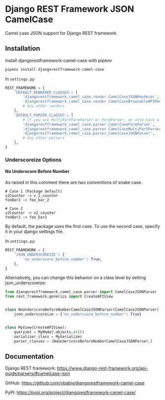 
# Django REST Framework JSON CamelCase

Camel case JSON support for Django REST framework.

## Installation

Install djangorestframework-camel-case with pipenv

```bash
pipenv install djangorestframework-camel-case
```

In `settings.py`:

```python
REST_FRAMEWORK = {
    'DEFAULT_RENDERER_CLASSES': [
        'djangorestframework_camel_case.render.CamelCaseJSONRenderer',
        'djangorestframework_camel_case.render.CamelCaseBrowsableAPIRenderer',
        # Any other renders
    ],
    'DEFAULT_PARSER_CLASSES': [
        # If you use MultiPartFormParser or FormParser, we also have a camel case version
        'djangorestframework_camel_case.parser.CamelCaseFormParser',
        'djangorestframework_camel_case.parser.CamelCaseMultiPartParser',
        'djangorestframework_camel_case.parser.CamelCaseJSONParser',
        # Any other parsers
    ],
}
```

### Underscoreize Options

#### No Underscore Before Number

As raised in this comment there are two conventions of snake case.

```text
# Case 1 (Package default)
v2Counter -> v_2_counter
fooBar2 -> foo_bar_2

# Case 2
v2Counter -> v2_counter
fooBar2 -> foo_bar2
```

By default, the package uses the first case. To use the second case, specify it in your django settings file.

In `settings.py`:

```python
REST_FRAMEWORK = {
    'JSON_UNDERSCOREIZE': {
        'no_underscore_before_number': True,
    },
}
```

Alternatively, you can change this behavior on a class level by setting json_underscoreize:

```python
from djangorestframework_camel_case.parser import CamelCaseJSONParser
from rest_framework.generics import CreateAPIView


class NoUnderscoreBeforeNumberCamelCaseJSONParser(CamelCaseJSONParser):
    json_underscoreize = {'no_underscore_before_number': True}


class MyView(CreateAPIView):
    queryset = MyModel.objects.all()
    serializer_class = MySerializer
    parser_classes = (NoUnderscoreBeforeNumberCamelCaseJSONParser,)
```

## Documentation

Django REST framework: <https://www.django-rest-framework.org/api-guide/parsers/#camelcase-json>

GitHub: <https://github.com/vbabiy/djangorestframework-camel-case>

PyPI: <https://pypi.org/project/djangorestframework-camel-case/>
